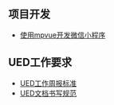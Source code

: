 ## 项目开发
+ [使用mpvue开发微信小程序](https://github.com/zhaoyang3916/applet-development-doc)
## UED工作要求
+ [UED工作周报标准](https://github.com/zhaoyang3916/UED-work/issues/1)
+ [UED文档书写规范](https://github.com/zhaoyang3916/UED-work/issues/2)
